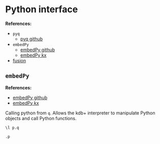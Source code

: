 # Python interface

**References:**

- `pyq`
    - [pyq github][pyq-github]
- `embedPy`
    - [embedPy github][embedPy-github]
    - [embedPy kx][embedPy-kx]
- [fusion][fusion]

## `embedPy`

**References:**
- [embedPy github][embedPy-github]
- [embedPy kx][embedPy-kx]

Calling python from `q`.
Allows the kdb+ interpreter to manipulate Python objects and call Python functions.


~~~~
\l p.q
~~~~

~~~~
.p
~~~~

[pyq-github]: https://github.com/KxSystems/pyq
[embedPy-github]: https://github.com/KxSystems/embedPy
[embedPy-kx]: https://code.kx.com/q/ml/embedpy/
[fusion]: https://code.kx.com/q/interfaces/fusion/
